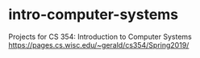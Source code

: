 # intro-computer-systems

Projects for CS 354: Introduction to Computer Systems
https://pages.cs.wisc.edu/~gerald/cs354/Spring2019/
